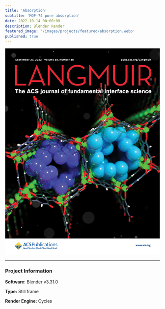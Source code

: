 ```yaml
---
title: 'Absorption'
subtitle: 'MOF-74 pore absorption'
date: 2022-10-14 00:00:00
description: Blender Render
featured_image: '/images/projects/featured/absorption.webp'
published: true
---
```


![](/images/projects/full_size/absorption.webp)

---

### Project Information

**Software:** Blender v3.31.0

**Type:** Still frame

**Render Engine:** Cycles
